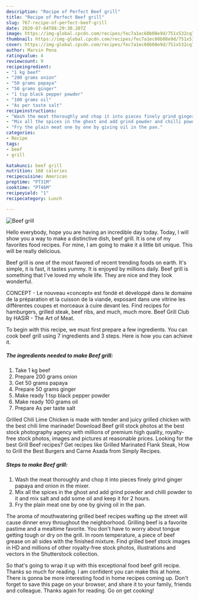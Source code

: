 ```yaml
---
description: "Recipe of Perfect Beef grill"
title: "Recipe of Perfect Beef grill"
slug: 767-recipe-of-perfect-beef-grill
date: 2020-07-04T08:29:30.207Z
image: https://img-global.cpcdn.com/recipes/fec7a1ec60b08e9d/751x532cq70/beef-grill-recipe-main-photo.jpg
thumbnail: https://img-global.cpcdn.com/recipes/fec7a1ec60b08e9d/751x532cq70/beef-grill-recipe-main-photo.jpg
cover: https://img-global.cpcdn.com/recipes/fec7a1ec60b08e9d/751x532cq70/beef-grill-recipe-main-photo.jpg
author: Marvin Pena
ratingvalue: 4
reviewcount: 9
recipeingredient:
- "1 kg beef"
- "200 grams onion"
- "50 grams papaya"
- "50 grams ginger"
- "1 tsp black pepper powder"
- "100 grams oil"
- "As per taste salt"
recipeinstructions:
- "Wash the meat thoroughly and chop it into pieces finely grind ginger papaya and onion in the mixer."
- "Mix all the spices in the ghost and add grind powder and chilli powder to it and mix salt and add some oil and keep it for 2 hours."
- "Fry the plain meat one by one by giving oil in the pan."
categories:
- Recipe
tags:
- beef
- grill

katakunci: beef grill 
nutrition: 168 calories
recipecuisine: American
preptime: "PT31M"
cooktime: "PT46M"
recipeyield: "1"
recipecategory: Lunch

---
```



![Beef grill](https://img-global.cpcdn.com/recipes/fec7a1ec60b08e9d/751x532cq70/beef-grill-recipe-main-photo.jpg)

Hello everybody, hope you are having an incredible day today. Today, I will show you a way to make a distinctive dish, beef grill. It is one of my favorites food recipes. For mine, I am going to make it a little bit unique. This will be really delicious.

Beef grill is one of the most favored of recent trending foods on earth. It's simple, it is fast, it tastes yummy. It is enjoyed by millions daily. Beef grill is something that I've loved my whole life. They are nice and they look wonderful.

CONCEPT - Le nouveau «concept» est fondé et développé dans le domaine de la préparation et la cuisson de la viande, exposant dans une vitrine les différentes coupes et morceaux à cuire devant les. Find recipes for hamburgers, grilled steak, beef ribs, and much, much more. Beef Grill Club by HASIR - The Art of Meat.


To begin with this recipe, we must first prepare a few ingredients. You can cook beef grill using 7 ingredients and 3 steps. Here is how you can achieve it.

<!--inarticleads1-->

##### The ingredients needed to make Beef grill:

1. Take 1 kg beef
1. Prepare 200 grams onion
1. Get 50 grams papaya
1. Prepare 50 grams ginger
1. Make ready 1 tsp black pepper powder
1. Make ready 100 grams oil
1. Prepare As per taste salt


Grilled Chili Lime Chicken is made with tender and juicy grilled chicken with the best chili lime marinade! Download Beef grill stock photos at the best stock photography agency with millions of premium high quality, royalty-free stock photos, images and pictures at reasonable prices. Looking for the best Grill Beef recipes? Get recipes like Grilled Marinated Flank Steak, How to Grill the Best Burgers and Carne Asada from Simply Recipes. 

<!--inarticleads2-->

##### Steps to make Beef grill:

1. Wash the meat thoroughly and chop it into pieces finely grind ginger papaya and onion in the mixer.
1. Mix all the spices in the ghost and add grind powder and chilli powder to it and mix salt and add some oil and keep it for 2 hours.
1. Fry the plain meat one by one by giving oil in the pan.


The aroma of mouthwatering grilled beef recipes wafting up the street will cause dinner envy throughout the neighborhood. Grilling beef is a favorite pastime and a mealtime favorite. You don&#39;t have to worry about tongue getting tough or dry on the grill. In room temperature, a piece of beef grease on all sides with the finished mixture. Find grilled beef stock images in HD and millions of other royalty-free stock photos, illustrations and vectors in the Shutterstock collection. 

So that's going to wrap it up with this exceptional food beef grill recipe. Thanks so much for reading. I am confident you can make this at home. There is gonna be more interesting food in home recipes coming up. Don't forget to save this page on your browser, and share it to your family, friends and colleague. Thanks again for reading. Go on get cooking!
